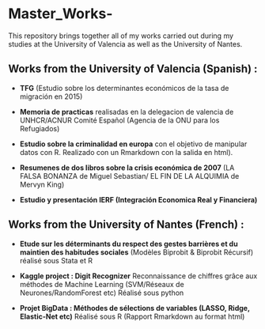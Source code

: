 # Master_Works-
This repository brings together all of my works carried out during my studies at the University of Valencia as well as the University of Nantes. 

## Works from the University of Valencia (Spanish) :

* **TFG** (Estudio sobre los determinantes económicos de la tasa de migración en 2015)

* **Memoria de practicas** realisadas en la delegacion de valencia de UNHCR/ACNUR Comité Español (Agencia de la ONU para los Refugiados)
 
* **Estudio sobre la criminalidad en europa** con el objetivo de manipular datos con R. Realizado con un Rmarkdown con la salida en html). 

* **Resumenes de dos libros sobre la crisis económica de 2007** (LA FALSA BONANZA de Miguel Sebastian/ EL FIN DE LA ALQUIMIA de Mervyn King)

* **Estudio y presentación IERF (Integración Economica Real y Financiera)**


## Works from the University of Nantes (French) :

* **Etude sur les déterminants du respect des gestes barrières et du maintien des habitudes sociales** (Modèles Biprobit & Biprobit Récursif) réalisé sous Stata et R

* **Kaggle project : Digit Recognizer** Reconnaissance de chiffres grâce aux méthodes de Machine Learning (SVM/Réseaux de Neurones/RandomForest etc) Réalisé sous python

* **Projet BigData : Méthodes de sélections de variables (LASSO, Ridge, Elastic-Net etc)** Réalisé sous R (Rapport Rmarkdown au format html)

